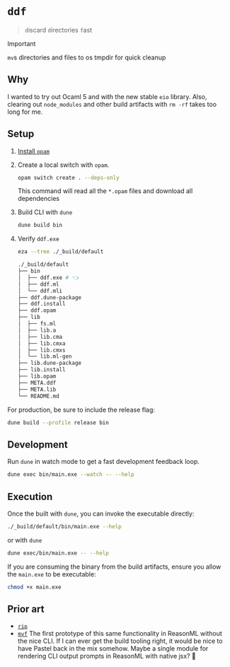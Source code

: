 # `ddf`

> `d`iscard `d`irectories `f`ast

> [!IMPORTANT] 
> `mv`s directories and files to os tmpdir for quick cleanup

## Why

I wanted to try out Ocaml 5 and with the new stable `eio` library. Also, clearing out `node_modules` and other build artifacts with `rm -rf` takes too long for me.

## Setup

1. [Install `opam`](https://opam.ocaml.org/doc/Install.html)
2. Create a local switch with `opam`. 
   ```sh
   opam switch create . --deps-only
   ```
    This command will read all the `*.opam` files and download all dependencies

3. Build CLI with `dune`
   ```sh
   dune build bin
   ```
4. Verify `ddf.exe`
    ```sh
    eza --tree ./_build/default
    ```
    ```sh
   ./_build/default
   ├── bin
   │  ├── ddf.exe # 👈 
   │  ├── ddf.ml
   │  └── ddf.mli
   ├── ddf.dune-package
   ├── ddf.install
   ├── ddf.opam
   ├── lib
   │  ├── fs.ml
   │  ├── lib.a
   │  ├── lib.cma
   │  ├── lib.cmxa
   │  ├── lib.cmxs
   │  └── lib.ml-gen
   ├── lib.dune-package
   ├── lib.install
   ├── lib.opam
   ├── META.ddf
   ├── META.lib
   └── README.md
    ```
For production, be sure to include the release flag:

```sh
dune build --profile release bin
```

## Development

Run `dune` in watch mode to get a fast development feedback loop.

```sh
dune exec bin/main.exe --watch -- --help
```

## Execution

Once the built with `dune`, you can invoke the executable directly:

```sh
./_build/default/bin/main.exe --help
```

or with `dune`

```sh
dune exec/bin/main.exe -- --help
```

If you are consuming the binary from the build artifacts, ensure you allow the `main.exe` to be executable:

```sh
chmod +x main.exe
```

## Prior art

- [`rip`](https://github.com/nivekuil/rip)
- [`mvf`](https://github.com/chrstntdd/mvf)
  The first prototype of this same functionality in ReasonML without the nice CLI. If I can ever get the build tooling right, it would be nice to have Pastel back in the mix somehow. Maybe a single module for rendering CLI output prompts in ReasonML with native jsx? 🤔
